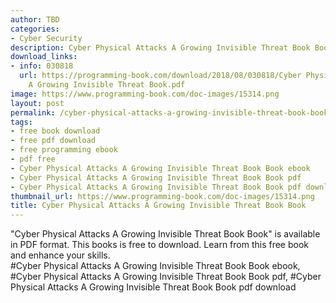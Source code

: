 ```yaml
---
author: TBD
categories:
- Cyber Security
description: Cyber Physical Attacks A Growing Invisible Threat Book Book
download_links:
- info: 030818
  url: https://programming-book.com/download/2018/08/030818/Cyber Physical Attacks
    A Growing Invisible Threat Book.pdf
image: https://www.programming-book.com/doc-images/15314.png
layout: post
permalink: /cyber-physical-attacks-a-growing-invisible-threat-book-book.html
tags:
- free book download
- free pdf download
- free programming ebook
- pdf free
- Cyber Physical Attacks A Growing Invisible Threat Book Book ebook
- Cyber Physical Attacks A Growing Invisible Threat Book Book pdf
- Cyber Physical Attacks A Growing Invisible Threat Book Book pdf download
thumbnail_url: https://www.programming-book.com/doc-images/15314.png
title: Cyber Physical Attacks A Growing Invisible Threat Book Book
---
```


 
<div class="item-desc text-justify">
  "Cyber Physical Attacks A Growing Invisible Threat Book Book" is available in PDF format. This books is free to download. Learn from this free book and enhance your skills.
  <br>
  #Cyber Physical Attacks A Growing Invisible Threat Book Book ebook, #Cyber Physical Attacks A Growing Invisible Threat Book Book pdf, #Cyber Physical Attacks A Growing Invisible Threat Book Book pdf download
</div>